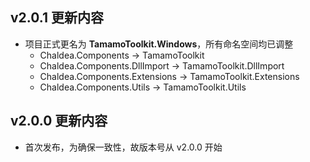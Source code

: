 ﻿## v2.0.1 更新内容

- 项目正式更名为 **TamamoToolkit.Windows**，所有命名空间均已调整
	- Chaldea.Components -> TamamoToolkit
	- Chaldea.Components.DllImport -> TamamoToolkit.DllImport
	- Chaldea.Components.Extensions -> TamamoToolkit.Extensions
	- Chaldea.Components.Utils -> TamamoToolkit.Utils

## v2.0.0 更新内容

- 首次发布，为确保一致性，故版本号从 v2.0.0 开始